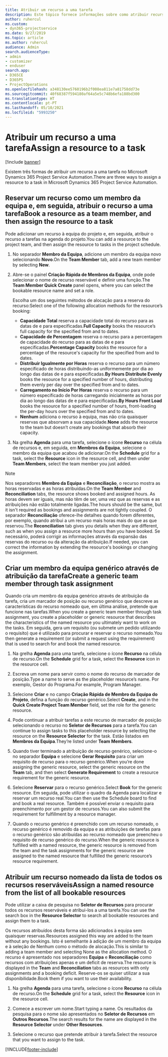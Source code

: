 ```yaml
---
title: Atribuir um recurso a uma tarefa
description: Este tópico fornece informações sobre como atribuir recursos a tarefas.
author: ruhercul
ms.custom:
- dyn365-projectservice
ms.date: 9/27/2019
ms.topic: article
ms.author: ruhercul
audience: Admin
search.audienceType:
- admin
- customizer
- enduser
search.app:
- D365CE
- D365PS
- ProjectOperations
ms.openlocfilehash: a348130ee5760196b2f008ea811e7a81758dd73e
ms.sourcegitcommit: 40f68387f594180af64a5e5c748b6efa188bd300
ms.translationtype: HT
ms.contentlocale: pt-PT
ms.lasthandoff: 05/10/2021
ms.locfileid: "5993250"
---
```

# <a name="assign-a-resource-to-a-task"></a><span data-ttu-id="7caf8-103">Atribuir um recurso a uma tarefa</span><span class="sxs-lookup"><span data-stu-id="7caf8-103">Assign a resource to a task</span></span>

[!include [banner](../includes/psa-now-project-operations.md)]

<span data-ttu-id="7caf8-104">Existem três formas de atribuir um recurso a uma tarefa no Microsoft Dynamics 365 Project Service Automation.</span><span class="sxs-lookup"><span data-stu-id="7caf8-104">There are three ways to assign a resource to a task in Microsoft Dynamics 365 Project Service Automation.</span></span>

## <a name="book-a-resource-as-a-team-member-and-then-assign-the-resource-to-a-task"></a><span data-ttu-id="7caf8-105">Reservar um recurso como um membro da equipa e, em seguida, atribuir o recurso a uma tarefa</span><span class="sxs-lookup"><span data-stu-id="7caf8-105">Book a resource as a team member, and then assign the resource to a task</span></span>

<span data-ttu-id="7caf8-106">Pode adicionar um recurso à equipa do projeto e, em seguida, atribuir o recurso a tarefas na agenda do projeto.</span><span class="sxs-lookup"><span data-stu-id="7caf8-106">You can add a resource to the project team, and then assign the resource to tasks in the project schedule.</span></span>

1. <span data-ttu-id="7caf8-107">No separador **Membro da Equipa**, adicione um membro da equipa novo selecionando **Novo**.</span><span class="sxs-lookup"><span data-stu-id="7caf8-107">On the **Team Member** tab, add a new team member by selecting **New**.</span></span> 

2. <span data-ttu-id="7caf8-108">Abre-se o painel **Criação Rápida de Membros da Equipa**, onde pode selecionar o nome de recurso reservável e definir uma função.</span><span class="sxs-lookup"><span data-stu-id="7caf8-108">The **Team Member Quick Create** panel opens, where you can select the bookable resource name and set a role.</span></span> 

    <span data-ttu-id="7caf8-109">Escolha um dos seguintes métodos de alocação para a reserva do recurso:</span><span class="sxs-lookup"><span data-stu-id="7caf8-109">Select one of the following allocation methods for the resource’s booking:</span></span>

    - <span data-ttu-id="7caf8-110">**Capacidade Total** reserva a capacidade total do recurso para as datas de e para especificadas.</span><span class="sxs-lookup"><span data-stu-id="7caf8-110">**Full Capacity** books the resource’s full capacity for the specified from and to dates.</span></span>
    - <span data-ttu-id="7caf8-111">**Capacidade de Percentagem** reserva o recurso para a percentagem de capacidade do recurso para as datas de e para especificadas.</span><span class="sxs-lookup"><span data-stu-id="7caf8-111">**Percentage Capacity** books the resource for a percentage of the resource's capacity for the specified from and to dates.</span></span>
    - <span data-ttu-id="7caf8-112">**Distribuir Igualmente por Horas** reserva o recurso para um número especificado de horas distribuindo-as uniformemente por dia ao longo das datas de e para especificadas.</span><span class="sxs-lookup"><span data-stu-id="7caf8-112">**By Hours Distribute Evenly** books the resource for a specified number of hours, distributing them evenly per day over the specified from and to dates.</span></span>
    - <span data-ttu-id="7caf8-113">**Carregamento no Início Por Horas** reserva o recurso para um número especificado de horas carregando inicialmente as horas por dia ao longo das datas de e para especificadas.</span><span class="sxs-lookup"><span data-stu-id="7caf8-113">**By Hours Front Load** books the resource for a specified number of hours, front-loading the per-day hours over the specified from and to dates.</span></span>
    - <span data-ttu-id="7caf8-114">**Nenhum** adiciona o recurso à equipa, mas não cria quaisquer reservas que absorvam a sua capacidade.</span><span class="sxs-lookup"><span data-stu-id="7caf8-114">**None** adds the resource to the team but doesn’t create any bookings that absorb their capacity.</span></span>

3. <span data-ttu-id="7caf8-115">Na grelha **Agenda** para uma tarefa, selecione o ícone **Recurso** na célula de recursos e, em seguida, em **Membros da Equipa**, selecione o membro da equipa que acabou de adicionar.</span><span class="sxs-lookup"><span data-stu-id="7caf8-115">On the **Schedule** grid for a task, select the **Resource** icon in the resource cell, and then under **Team Members**, select the team member you just added.</span></span> 

> [!NOTE]
> <span data-ttu-id="7caf8-116">Nos separadores **Membro da Equipa** e **Reconciliação**, o recurso mostra as horas reservadas e as horas atribuídas.</span><span class="sxs-lookup"><span data-stu-id="7caf8-116">On the **Team Member** and **Reconciliation** tabs, the resource shows booked and assigned hours.</span></span> <span data-ttu-id="7caf8-117">As horas devem ser iguais, mas não têm de ser, uma vez que as reservas e as atribuições não estão totalmente ligadas.</span><span class="sxs-lookup"><span data-stu-id="7caf8-117">The hours should be the same, but it isn't required as bookings and assignments are not tightly coupled.</span></span> <span data-ttu-id="7caf8-118">O separador **Reconciliação** oferece-lhe detalhes quando forem diferentes, por exemplo, quando atribui a um recurso mais horas mais do que as que reservou.</span><span class="sxs-lookup"><span data-stu-id="7caf8-118">The **Reconciliation** tab gives you details when they are different, such as when you assign a resource more hours than you have booked.</span></span> <span data-ttu-id="7caf8-119">Se necessário, poderá corrigir as informações através da expansão das reservas do recurso ou da alteração da atribuição.</span><span class="sxs-lookup"><span data-stu-id="7caf8-119">If needed, you can correct the information by extending the resource's bookings or changing the assignment.</span></span>

## <a name="create-a-generic-team-member-through-task-assignment"></a><span data-ttu-id="7caf8-120">Criar um membro da equipa genérico através de atribuição da tarefa</span><span class="sxs-lookup"><span data-stu-id="7caf8-120">Create a generic team member through task assignment</span></span>

<span data-ttu-id="7caf8-121">Quando cria um membro da equipa genérico através de atribuição da tarefa, cria um marcador de posição ou recurso genérico que descreve as características do recurso nomeado que, em última análise, pretende que funcione nas tarefas.</span><span class="sxs-lookup"><span data-stu-id="7caf8-121">When you create a generic team member through task assignment, you create a placeholder or generic resource that describes the characteristics of the named resource you ultimately want to work on the tasks.</span></span> <span data-ttu-id="7caf8-122">Em seguida, gera um requisito (ou submete um pedido utilizando o requisito) que é utilizado para procurar e reservar o recurso nomeado.</span><span class="sxs-lookup"><span data-stu-id="7caf8-122">You then generate a requirement (or submit a request using the requirement) that is used to search for and book the named resource.</span></span>

1. <span data-ttu-id="7caf8-123">Na grelha **Agenda** para uma tarefa, selecione o ícone **Recurso** na célula de recurso.</span><span class="sxs-lookup"><span data-stu-id="7caf8-123">On the **Schedule** grid for a task, select the **Resource** icon in the resource cell.</span></span>

2. <span data-ttu-id="7caf8-124">Escreva um nome para servir como o nome do recurso de marcador de posição.</span><span class="sxs-lookup"><span data-stu-id="7caf8-124">Type a name to serve as the placeholder resource’s name.</span></span> <span data-ttu-id="7caf8-125">Por exemplo, Gestor do Programa.</span><span class="sxs-lookup"><span data-stu-id="7caf8-125">For example, Program Manager.</span></span>

3. <span data-ttu-id="7caf8-126">Selecione **Criar** e no campo **Criação Rápida de Membro da Equipa do Projeto**, defina a função do recurso genérico.</span><span class="sxs-lookup"><span data-stu-id="7caf8-126">Select **Create**, and in the **Quick Create Project Team Member** field, set the role for the generic resource.</span></span>

4. <span data-ttu-id="7caf8-127">Pode continuar a atribuir tarefas a este recurso de marcador de posição selecionando o recurso no **Seletor de Recursos** para a tarefa.</span><span class="sxs-lookup"><span data-stu-id="7caf8-127">You can continue to assign tasks to this placeholder resource by selecting the resource on the **Resource Selector** for the task.</span></span> <span data-ttu-id="7caf8-128">Estão listados em **Membros da Equipa**.</span><span class="sxs-lookup"><span data-stu-id="7caf8-128">They’re listed under **Team Members**.</span></span>

5. <span data-ttu-id="7caf8-129">Quando tiver terminado a atribuição de recurso genérico, selecione-o no separador **Equipa** e selecione **Gerar Requisito** para criar um requisito de recurso para o recurso genérico.</span><span class="sxs-lookup"><span data-stu-id="7caf8-129">When you’re done assigning the generic resource, select the generic resource on the **Team** tab, and then select **Generate Requirement** to create a resource requirement for the generic resource.</span></span>

6. <span data-ttu-id="7caf8-130">Selecione **Reservar** para o recurso genérico.</span><span class="sxs-lookup"><span data-stu-id="7caf8-130">Select **Book** for the generic resource.</span></span> <span data-ttu-id="7caf8-131">Em seguida, pode utilizar o quadro da Agenda para localizar e reservar um recurso real.</span><span class="sxs-lookup"><span data-stu-id="7caf8-131">You can then use the Schedule board to find and book a real resource.</span></span> <span data-ttu-id="7caf8-132">Também é possível enviar o requisito para preenchimento por um gestor de recursos.</span><span class="sxs-lookup"><span data-stu-id="7caf8-132">You can also submit the requirement for fulfillment by a resource manager.</span></span>

7. <span data-ttu-id="7caf8-133">Quando o recurso genérico é preenchido com um recurso nomeado, o recurso genérico é removido da equipa e as atribuições de tarefas para o recurso genérico são atribuídas ao recurso nomeado que preencheu o requisito de recurso genérico do recurso.</span><span class="sxs-lookup"><span data-stu-id="7caf8-133">When the generic resource is fulfilled with a named resource, the generic resource is removed from the team and the task assignments for the generic resource are assigned to the named resource that fulfilled the generic resource’s resource requirement.</span></span>

## <a name="assign-a-named-resource-from-the-list-of-all-bookable-resources"></a><span data-ttu-id="7caf8-134">Atribuir um recurso nomeado da lista de todos os recursos reserváveis</span><span class="sxs-lookup"><span data-stu-id="7caf8-134">Assign a named resource from the list of all bookable resources</span></span>

<span data-ttu-id="7caf8-135">Pode utilizar a caixa de pesquisa no **Seletor de Recursos** para procurar todos os recursos reserváveis e atribui-los a uma tarefa.</span><span class="sxs-lookup"><span data-stu-id="7caf8-135">You can use the search box in the **Resource Selector** to search all bookable resources and assign them to a task.</span></span>

<span data-ttu-id="7caf8-136">Os recursos atribuídos desta forma são adicionados à equipa sem quaisquer reservas.</span><span class="sxs-lookup"><span data-stu-id="7caf8-136">Resources assigned this way are added to the team without any bookings.</span></span> <span data-ttu-id="7caf8-137">Isto é semelhante à adição de um membro da equipa e à seleção de Nenhum como o método de alocação.</span><span class="sxs-lookup"><span data-stu-id="7caf8-137">This is similar to adding a team member and selecting None as the allocation method.</span></span> <span data-ttu-id="7caf8-138">O recurso é apresentado nos separadores **Equipa** e **Reconciliação** como recursos com atribuições apenas e um deficit de reserva.</span><span class="sxs-lookup"><span data-stu-id="7caf8-138">The resource is displayed in the **Team** and **Reconciliation** tabs as resources with only assignments and a booking deficit.</span></span> <span data-ttu-id="7caf8-139">Reserve-os se quiser utilizar a sua disponibilidade.</span><span class="sxs-lookup"><span data-stu-id="7caf8-139">Book them if you want to use their availability.</span></span>

1. <span data-ttu-id="7caf8-140">Na grelha **Agenda** para uma tarefa, selecione o ícone **Recurso** na célula de recurso.</span><span class="sxs-lookup"><span data-stu-id="7caf8-140">On the **Schedule** grid for a task, select the **Resource** icon in the resource cell.</span></span>

2. <span data-ttu-id="7caf8-141">Comece a escrever um nome.</span><span class="sxs-lookup"><span data-stu-id="7caf8-141">Start typing a name.</span></span> <span data-ttu-id="7caf8-142">Os resultados da pesquisa para o nome são apresentados no **Seletor de Recursos** em **Outros Recursos**.</span><span class="sxs-lookup"><span data-stu-id="7caf8-142">The search results for the name are displayed in the **Resource Selector** under **Other Resources**.</span></span>

3. <span data-ttu-id="7caf8-143">Selecione o recurso que pretende atribuir à tarefa.</span><span class="sxs-lookup"><span data-stu-id="7caf8-143">Select the resource that you want to assign to the task.</span></span>



[!INCLUDE[footer-include](../includes/footer-banner.md)]